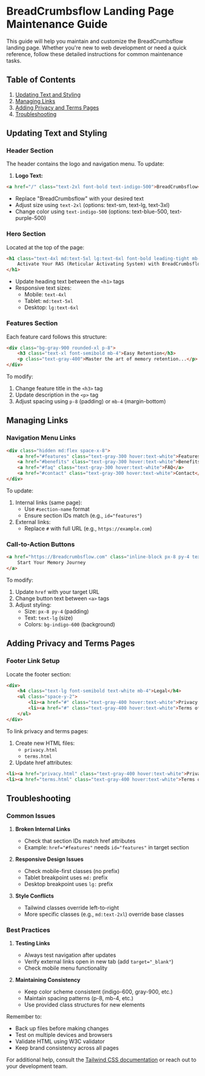 # BreadCrumbsflow Landing Page Maintenance Guide

This guide will help you maintain and customize the BreadCrumbsflow landing page. Whether you're new to web development or need a quick reference, follow these detailed instructions for common maintenance tasks.

## Table of Contents
1. [Updating Text and Styling](#updating-text-and-styling)
2. [Managing Links](#managing-links)
3. [Adding Privacy and Terms Pages](#adding-privacy-and-terms-pages)
4. [Troubleshooting](#troubleshooting)

## Updating Text and Styling

### Header Section
The header contains the logo and navigation menu. To update:

1. **Logo Text:**
```html
<a href="/" class="text-2xl font-bold text-indigo-500">BreadCrumbsflow</a>
```
- Replace "BreadCrumbsflow" with your desired text
- Adjust size using `text-2xl` (options: text-sm, text-lg, text-3xl)
- Change color using `text-indigo-500` (options: text-blue-500, text-purple-500)

### Hero Section
Located at the top of the page:
```html
<h1 class="text-4xl md:text-5xl lg:text-6xl font-bold leading-tight mb-8">
    Activate Your RAS (Reticular Activating System) with BreadCrumbsflow
</h1>
```
- Update heading text between the `<h1>` tags
- Responsive text sizes:
  - Mobile: `text-4xl`
  - Tablet: `md:text-5xl`
  - Desktop: `lg:text-6xl`

### Features Section
Each feature card follows this structure:
```html
<div class="bg-gray-900 rounded-xl p-8">
    <h3 class="text-xl font-semibold mb-4">Easy Retention</h3>
    <p class="text-gray-400">Master the art of memory retention...</p>
</div>
```
To modify:
1. Change feature title in the `<h3>` tag
2. Update description in the `<p>` tag
3. Adjust spacing using `p-8` (padding) or `mb-4` (margin-bottom)

## Managing Links

### Navigation Menu Links
```html
<div class="hidden md:flex space-x-8">
    <a href="#features" class="text-gray-300 hover:text-white">Features</a>
    <a href="#benefits" class="text-gray-300 hover:text-white">Benefits</a>
    <a href="#faq" class="text-gray-300 hover:text-white">FAQ</a>
    <a href="#contact" class="text-gray-300 hover:text-white">Contact</a>
</div>
```
To update:
1. Internal links (same page):
   - Use `#section-name` format
   - Ensure section IDs match (e.g., `id="features"`)
2. External links:
   - Replace `#` with full URL (e.g., `https://example.com`)

### Call-to-Action Buttons
```html
<a href="https://Breadcrumbsflow.com" class="inline-block px-8 py-4 text-lg">
    Start Your Memory Journey
</a>
```
To modify:
1. Update `href` with your target URL
2. Change button text between `<a>` tags
3. Adjust styling:
   - Size: `px-8 py-4` (padding)
   - Text: `text-lg` (size)
   - Colors: `bg-indigo-600` (background)

## Adding Privacy and Terms Pages

### Footer Link Setup
Locate the footer section:
```html
<div>
    <h4 class="text-lg font-semibold text-white mb-4">Legal</h4>
    <ul class="space-y-2">
        <li><a href="#" class="text-gray-400 hover:text-white">Privacy Policy</a></li>
        <li><a href="#" class="text-gray-400 hover:text-white">Terms of Service</a></li>
    </ul>
</div>
```

To link privacy and terms pages:
1. Create new HTML files:
   - `privacy.html`
   - `terms.html`
2. Update href attributes:
```html
<li><a href="privacy.html" class="text-gray-400 hover:text-white">Privacy Policy</a></li>
<li><a href="terms.html" class="text-gray-400 hover:text-white">Terms of Service</a></li>
```

## Troubleshooting

### Common Issues

1. **Broken Internal Links**
   - Check that section IDs match href attributes
   - Example: `href="#features"` needs `id="features"` in target section

2. **Responsive Design Issues**
   - Check mobile-first classes (no prefix)
   - Tablet breakpoint uses `md:` prefix
   - Desktop breakpoint uses `lg:` prefix

3. **Style Conflicts**
   - Tailwind classes override left-to-right
   - More specific classes (e.g., `md:text-2xl`) override base classes

### Best Practices

1. **Testing Links**
   - Always test navigation after updates
   - Verify external links open in new tab (add `target="_blank"`)
   - Check mobile menu functionality

2. **Maintaining Consistency**
   - Keep color scheme consistent (indigo-600, gray-900, etc.)
   - Maintain spacing patterns (p-8, mb-4, etc.)
   - Use provided class structures for new elements

Remember to:
- Back up files before making changes
- Test on multiple devices and browsers
- Validate HTML using W3C validator
- Keep brand consistency across all pages

For additional help, consult the [Tailwind CSS documentation](https://tailwindcss.com/docs) or reach out to your development team.